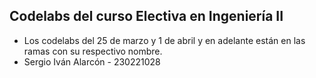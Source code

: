 ## Codelabs del curso Electiva en Ingeniería II

- Los codelabs del 25 de marzo y 1 de abril y en adelante están en las ramas con su respectivo nombre.
- Sergio Iván Alarcón - 230221028

